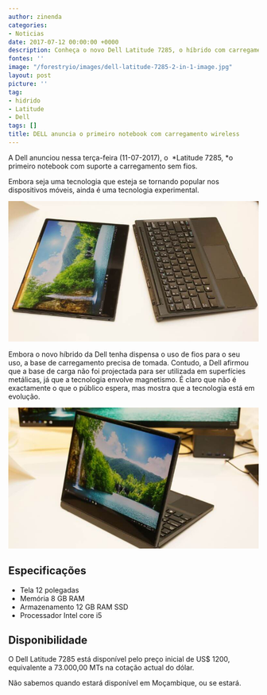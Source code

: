```yaml
---
author: zinenda
categories:
- Noticias
date: 2017-07-12 00:00:00 +0000
description: Conheça o novo Dell Latitude 7285, o híbrido com carregamento wireless
fontes: ''
image: "/forestryio/images/dell-latitude-7285-2-in-1-image.jpg"
layout: post
picture: ''
tag:
- hidrido
- Latitude
- Dell
tags: []
title: DELL anuncia o primeiro notebook com carregamento wireless
---
```



A Dell anunciou nessa terça-feira (11-07-2017), o  *Latitude 7285, *o primeiro notebook com suporte a carregamento sem fios.

Embora seja uma tecnologia que esteja se tornando popular nos dispositivos móveis, ainda é uma tecnologia experimental.

![](/forestryio/images/dell-latitude-7285-2-in-1-010.jpg)

Embora o novo híbrido da Dell tenha dispensa o uso de fios para o seu uso, a base de carregamento precisa de tomada. Contudo, a Dell afirmou que a base de carga não foi projectada para ser utilizada em superfícies metálicas, já que a tecnologia envolve magnetismo. É claro que não é exactamente o que o público espera, mas mostra que a tecnologia está em evolução.

![](/forestryio/images/dell-latitude-7285-2-in-1-013.jpg)

## Especificações

* Tela 12 polegadas
* Memória 8 GB RAM
* Armazenamento 12 GB RAM SSD
* Processador Intel core i5

## Disponibilidade

O Dell Latitude 7285 está disponível pelo preço inicial de US$ 1200, equivalente a 73.000,00 MTs na cotação actual do dólar.

Não sabemos quando estará disponível em Moçambique, ou se estará.
